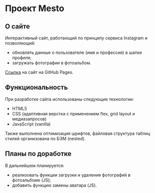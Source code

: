 # Проект Mesto

## О сайте
Интерактивный сайт, работающий по принципу сервиса Instagram и позволяющий:
* обновлять данные о пользователе (имя и профессия) в шапке профиля;
* загружать фотографии в фотоальбом.

[Ссылка](https://knaklaut.github.io/russian-travel/index.html) на сайт на GitHub Pages.

## Функциональность
При разработке сайта использованы следующие технологии:
* HTML5
* CSS (адаптивная верстка с применением flex, grid layout и медиазапросов)
* JavaScript (vanilla)

Также выполнена оптимизация шрифтов, файловая структура таблиц стилей организована по БЭМ (nested).

## Планы по доработке
В дальнейшем планируется:
* реализовать функции загрузки и удаления фотографий в фотоальбоме (JS);
* добавить функцию замены аватара (JS).

